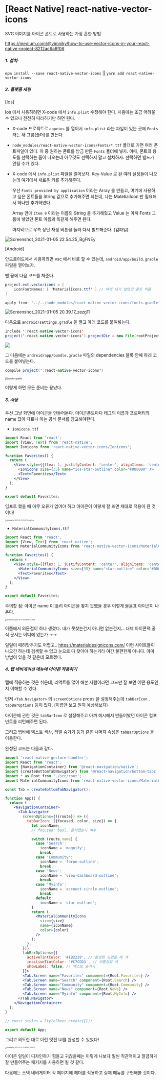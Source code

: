 # [React Native] react-native-vector-icons

SVG 이미지를 아이콘 폰트로 사용하는 가장 흔한 방법

https://medium.com/@vimniky/how-to-use-vector-icons-in-your-react-native-project-8212ac6a8f06

##### 1. 설치:

 `npm install --save react-native-vector-icons` || `yarn add react-native-vertor-icons`



##### 2. 플랫폼 세팅

[Ios]

Ios 에서 사용하려면 X-code 에서 `info.plist` 수정해야 한다. 처음에는 조금 어려울 수 있으나 천천히 따라하기만 하면 된다.

- X-code 프로젝트로 `app>ios` 를 열어서 `info.plist` 라는 파일이 있는 곳에  `Fonts` 라는 새 그룹(폴더)를 만든다.

- `node_modules/react-native-vector-icons/Fonts/*.ttf` 폴더로 가면 여러 폰트파일이 있다. 이 중 원하는 폰트를 방금 만든 `Fonts` 폴더에 넣자. 이때, 폰트의 용도를 선택하는 폼이 나오는데 아무것도 선택하지 말고 설치하자. 선택하면 빌드가 안될 수가 있다.

- X-code 에서 `info.plist` 파일을 열어보자. Key-Value 로 된 여러 설정들이 나오는데 여기에서 새로운 키를 추가해준다.

  우선 `Fonts provided by application` 이라는 Array 를 만들고, 여기에 사용하고 싶은 폰트들을 String 값으로 추가해주면 되는데, 나는 MatetialIcon 만 필요해서 하나만 추가하였다.

  Array 안에 `Item 0` 이라는 이름의 String 을 추가해줬고 Value 는 아까 Fonts 그룹에 넣었던 폰트 이름과 똑같게 해주면 된다.

  마지막으로 우측 상단 재생 버튼을 눌러 다시 빌드해준다. (컴파일)

![Screenshot_2021-01-05 22.54.25_BgFNEy](https://github.com/uu29/TIL/blob/main/images/Screenshot_2021-01-05%2022.54.25_BgFNEy.png?raw=true)

[Android]

안드로이드에서 사용하려면 vsc 에서 바로 할 수 있는데, `android/app/build.gradle` 파일을 열어보자.

맨 끝에 다음 코드를 쳐준다.

```java
project.ext.vectoricons = [
    iconFontNames: [ 'MaterialIcons.ttf' ] // 아까 내가 넣었던 폰트 이름
]

apply from: "../../node_modules/react-native-vector-icons/fonts.gradle"
```

![Screenshot_2021-01-05 20.39.17_zezgTl](https://github.com/uu29/TIL/blob/main/images/Screenshot_2021-01-05%2020.39.17_zezgTl.png?raw=true)

다음으로 `android/settings.gradle` 을 열고 아래 코드를 붙여넣는다.

```java
include ':react-native-vector-icons'
project(':react-native-vector-icons').projectDir = new File(rootProject.projectDir, '../node_modules/react-native-vector-icons/android')
```

![](https://github.com/uu29/TIL/blob/main/images/Screenshot_2021-01-05%2020.43.27_HZ3icy.png?raw=true)

그 다음에는 `android/app/bundle.gradle` 파일의 dependencies 블록 안에 아래 코드를 붙여넣는다.

```java
compile project(':react-native-vector-icons')
```

<img src="https://i.imgur.com/5bshfzx.png" alt="bundle-gradle" style="zoom:50%;" />

이렇게 하면 모든 준비는 끝났다.



##### 3. 사용

우선 그냥 화면에 아이콘을 만들어본다. 아이콘폰트마다 태그의 이름과 프로퍼티의 name 값이 다르니 이는 공식 문서를 참고해야한다.

- `Ionicons.ttf`

```jsx
import React from 'react';
import {View, Text} from 'react-native';
import Ionicons from 'react-native-vector-icons/Ionicons';

function Favorites() {
  return (
    <View style={{flex: 1, justifyContent: 'center', alignItems: 'center'}}>
      <Ionicons size={35} name="ios-star-outline" color="#000000" />
      <Text>Favorites</Text>
    </View>
  );
}

export default Favorites;
```

임포트 했을 때 아무 오류가 없어야 하고 아이콘이 이렇게 잘 뜨면 제대로 적용이 된 것이다!

<img src="https://github.com/uu29/TIL/blob/main/images/Screenshot_2021-01-05%2023.01.53_ug19Jg.png?raw=true" alt="Screenshot_2021-01-05 23.01.53_ug19Jg" style="zoom:33%;" />



- `MaterialCommunityIcons.ttf`

```jsx
import React from 'react';
import {View, Text} from 'react-native';
import MaterialCommunityIcons from 'react-native-vector-icons/MaterialCommunityIcons';

function Favorites() {
  return (
    <View style={{flex: 1, justifyContent: 'center', alignItems: 'center'}}>
      <MaterialCommunityIcons size={35} name="star-outline" color="#000000" />
      <Text>Favorites</Text>
    </View>
  );
}

export default Favorites;	
```



주의할 점: 아이콘 name 이 틀려 아이콘을 찾지 못했을 경우 이렇게 물음표 아이콘이 나온다.

<img src="https://github.com/uu29/TIL/blob/main/images/Screenshot_2021-01-05%2023.03.49_YT2ZFS.png?raw=true" alt="Screenshot_2021-01-05 23.03.49_YT2ZFS" style="zoom:33%;" />



이쯤에서 의문점이 하나 생겼다. 내가 못찾는건지 아니면 없는건지... 대체 아이콘팩 공식 문서는 어디에 있는가 ㅜㅜ

일일이 때려맞추기도 어렵고.. https://materialdesignicons.com/ 이런 사이트들이 나오긴 하는데 검색할 수 없고 눈으로 다 찾아야 하는거라 여간 불편한게 아니다. 아마 방법이 있을 것 같은데 모르겠다.



##### 4. 탭 네비게이션 메뉴에 아이콘 적용하기

탭에 적용하는 것은 쉬운데, 리액트를 많이 해본 사람이라면 코드만 잘 보면 어떤 용도인지 이해할 수 있다.

먼저 `<Tab.Navigator>` 의 `screenOptions` props 을 설정해주는데 `tabBarIcon` , `tabBarOptions` 등이 있다. (이름만 보고 뭔지 예상해보자)

아이콘에 관한 것은 `tabBarIcon` 로 설정해주고 아까 예시에서 만들어봤던 아이콘 컴포넌트를 리턴해주면 된다.

그리고 탭바에 텍스트 색상, 라벨 숨기기 등과 같은 나머지 속성은 `tabBarOptions` 을 이용한다.

완성된 코드는 다음과 같다.

```jsx
import 'react-native-gesture-handler';
import React from 'react';
import {NavigationContainer} from '@react-navigation/native';
import {createBottomTabNavigator} from '@react-navigation/bottom-tabs';
import * as Root from './src/root';
import MaterialCommunityIcons from 'react-native-vector-icons/MaterialCommunityIcons';

const Tab = createBottomTabNavigator();

function App() {
  return (
    <NavigationContainer>
      <Tab.Navigator
        screenOptions={({route}) => ({
          tabBarIcon: ({focused, color, size}) => {
            let iconName;
            // focused: bool, 클릭했는지 여부

            switch (route.name) {
              case 'Search':
                iconName = 'magnify';
                break;
              case 'Community':
                iconName = 'forum-outline';
                break;
              case 'News':
                iconName = 'view-dashboard-outline';
                break;
              case 'Myinfo':
                iconName = 'account-circle-outline';
                break;
              default:
                iconName = 'star-outline';
            }
            return (
              <MaterialCommunityIcons
                size={size}
                name={iconName}
                color={color}
              />
            );
          },
        })}
        tabBarOptions={{
          activeTintColor: '#1B2228', // 활성화 되었을 때 색
          inactiveTintColor: '#C7CDD3', // 비활성화 색
          showLabel: false, // 텍스트 숨기기
        }}>
        <Tab.Screen name="Favorites" component={Root.Favorites} />
        <Tab.Screen name="Search" component={Root.Search} />
        <Tab.Screen name="Community" component={Root.Community} />
        <Tab.Screen name="News" component={Root.News} />
        <Tab.Screen name="Myinfo" component={Root.MyInfo} />
      </Tab.Navigator>
    </NavigationContainer>
  );
}

// const styles = StyleSheet.create({});

export default App;
```



그리고 의도한 대로 이런 멋진 UI를 완성할 수 있었다!

<img src="https://github.com/uu29/TIL/blob/main/images/Screenshot_2021-01-05%2023.42.40_BRRK2U.png?raw=true" alt="Screenshot_2021-01-05 23.42.40_BRRK2U" style="zoom:33%;" />



아이콘 일일이 디자인하기 힘들고 귀찮을때는 이렇게 나보다 훨씬 직관적이고 깔끔하게 잘 만들어주는 패키지를 사용하면 될 것 같다.

다음에는 스택 네비게이터 각 페이지에 헤더를 적용하고 실제 메뉴를 구현해볼 것이다.